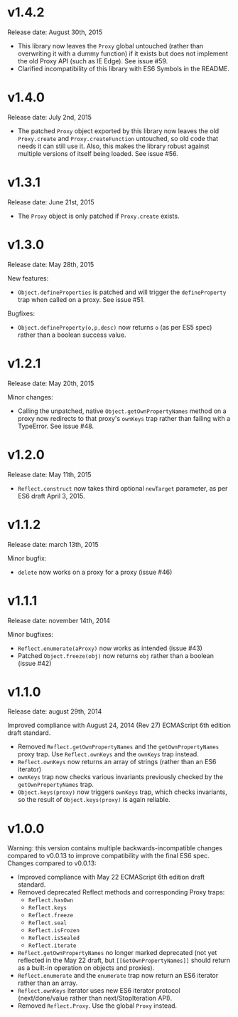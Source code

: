 v1.4.2
======

Release date: August 30th, 2015

  * This library now leaves the `Proxy` global untouched (rather
    than overwriting it with a dummy function) if it exists but
    does not implement the old Proxy API (such as IE Edge).
    See issue #59.
  * Clarified incompatibility of this library with ES6 Symbols in
    the README.

v1.4.0
======

Release date: July 2nd, 2015

  * The patched `Proxy` object exported by this library now leaves
    the old `Proxy.create` and `Proxy.createFunction` untouched, so
    old code that needs it can still use it. Also, this makes the
    library robust against multiple versions of itself being loaded.
    See issue #56.

v1.3.1
======

Release date: June 21st, 2015

  * The `Proxy` object is only patched if `Proxy.create` exists.

v1.3.0
======

Release date: May 28th, 2015

New features:

  * `Object.defineProperties` is patched and will trigger the `defineProperty` trap when called on a proxy. See issue #51.

Bugfixes:

  * `Object.defineProperty(o,p,desc)` now returns `o` (as per ES5 spec) rather than a boolean success value.

v1.2.1
======

Release date: May 20th, 2015

Minor changes:

  * Calling the unpatched, native `Object.getOwnPropertyNames` method on a proxy
    now redirects to that proxy's `ownKeys` trap rather than failing with a TypeError. See issue #48.

v1.2.0
======

Release date: May 11th, 2015

  * `Reflect.construct` now takes third optional `newTarget` parameter, as per ES6 draft April 3, 2015.

v1.1.2
======

Release date: march 13th, 2015

Minor bugfix:

  * `delete` now works on a proxy for a proxy (issue #46)

v1.1.1
======

Release date: november 14th, 2014

Minor bugfixes:

  * `Reflect.enumerate(aProxy)` now works as intended (issue #43)
  * Patched `Object.freeze(obj)` now returns `obj` rather than a boolean (issue #42)

v1.1.0
======

Release date: august 29th, 2014

Improved compliance with August 24, 2014 (Rev 27) ECMAScript 6th edition draft standard.

  * Removed `Reflect.getOwnPropertyNames` and the `getOwnPropertyNames` proxy trap.
    Use `Reflect.ownKeys` and the `ownKeys` trap instead.
  * `Reflect.ownKeys` now returns an array of strings (rather than an ES6 iterator)
  * `ownKeys` trap now checks various invariants previously checked by the
    `getOwnPropertyNames` trap.
  * `Object.keys(proxy)` now triggers `ownKeys` trap, which checks invariants, so the result
    of `Object.keys(proxy)` is again reliable.
  
v1.0.0
======

Warning: this version contains multiple backwards-incompatible changes compared
to v0.0.13 to improve compatibility with the final ES6 spec.
Changes compared to v0.0.13:

  * Improved compliance with May 22 ECMAScript 6th edition draft standard.
  * Removed deprecated Reflect methods and corresponding Proxy traps:
    * `Reflect.hasOwn`
    * `Reflect.keys`
    * `Reflect.freeze`
    * `Reflect.seal`
    * `Reflect.isFrozen`
    * `Reflect.isSealed`
    * `Reflect.iterate`
  * `Reflect.getOwnPropertyNames` no longer marked deprecated (not yet
    reflected in the May 22 draft, but `[[GetOwnPropertyNames]]` should
    return as a built-in operation on objects and proxies).
  * `Reflect.enumerate` and the `enumerate` trap now return an ES6 iterator
    rather than an array.
  * `Reflect.ownKeys` iterator uses new ES6 iterator protocol (next/done/value
    rather than next/StopIteration API).
  * Removed `Reflect.Proxy`. Use the global `Proxy` instead.